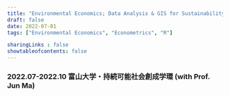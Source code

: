 ```yaml
---
title: "Environmental Economics; Data Analysis & GIS for Sustainability Science"
draft: false
date: 2022-07-01
tags: ["Environmental Economics", "Econometrics", "R"]

sharingLinks : false
showtableofcontents: false
---
```



### 2022.07-2022.10 富山大学・持続可能社会創成学環 (with Prof. Jun Ma)



